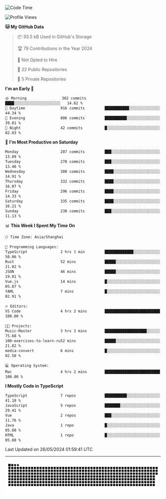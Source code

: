 <!--
<picture>
  <source
    srcset="https://github-readme-stats.vercel.app/api?username=kevinxft&show_icons=true&theme=dark"
    media="(prefers-color-scheme: dark)"
  />
  <source
    srcset="https://github-readme-stats.vercel.app/api?username=kevinxft&show_icons=true"
    media="(prefers-color-scheme: light), (prefers-color-scheme: no-preference)"
  />
  <img src="https://github-readme-stats.vercel.app/api?username=kevinxft&show_icons=true" />
</picture>
-->

<!--START_SECTION:waka-->
![Code Time](http://img.shields.io/badge/Code%20Time-1%2C510%20hrs%203%20mins-blue)

![Profile Views](http://img.shields.io/badge/Profile%20Views-0-blue)

**🐱 My GitHub Data** 

> 📦 93.5 kB Used in GitHub's Storage 
 > 
> 🏆 79 Contributions in the Year 2024
 > 
> 🚫 Not Opted to Hire
 > 
> 📜 22 Public Repositories 
 > 
> 🔑 5 Private Repositories 
 > 
**I'm an Early 🐤** 

```text
🌞 Morning                302 commits         ████░░░░░░░░░░░░░░░░░░░░░   14.62 % 
🌆 Daytime                916 commits         ███████████░░░░░░░░░░░░░░   44.34 % 
🌃 Evening                806 commits         ██████████░░░░░░░░░░░░░░░   39.01 % 
🌙 Night                  42 commits          █░░░░░░░░░░░░░░░░░░░░░░░░   02.03 % 
```
📅 **I'm Most Productive on Saturday** 

```text
Monday                   287 commits         ███░░░░░░░░░░░░░░░░░░░░░░   13.89 % 
Tuesday                  278 commits         ███░░░░░░░░░░░░░░░░░░░░░░   13.46 % 
Wednesday                308 commits         ████░░░░░░░░░░░░░░░░░░░░░   14.91 % 
Thursday                 332 commits         ████░░░░░░░░░░░░░░░░░░░░░   16.07 % 
Friday                   296 commits         ████░░░░░░░░░░░░░░░░░░░░░   14.33 % 
Saturday                 335 commits         ████░░░░░░░░░░░░░░░░░░░░░   16.21 % 
Sunday                   230 commits         ███░░░░░░░░░░░░░░░░░░░░░░   11.13 % 
```


📊 **This Week I Spent My Time On** 

```text
🕑︎ Time Zone: Asia/Shanghai

💬 Programming Languages: 
TypeScript               2 hrs 1 min         █████████████░░░░░░░░░░░░   50.06 % 
Rust                     52 mins             █████░░░░░░░░░░░░░░░░░░░░   21.82 % 
JSON                     46 mins             █████░░░░░░░░░░░░░░░░░░░░   19.01 % 
Vue.js                   14 mins             █░░░░░░░░░░░░░░░░░░░░░░░░   05.87 % 
YAML                     7 mins              █░░░░░░░░░░░░░░░░░░░░░░░░   02.91 % 

🔥 Editors: 
VS Code                  4 hrs 2 mins        █████████████████████████   100.00 % 

🐱‍💻 Projects: 
Music-Master             3 hrs 3 mins        ███████████████████░░░░░░   75.68 % 
100-exercises-to-learn-ru52 mins             █████░░░░░░░░░░░░░░░░░░░░   21.82 % 
media-convert            6 mins              █░░░░░░░░░░░░░░░░░░░░░░░░   02.50 % 

💻 Operating System: 
Mac                      4 hrs 2 mins        █████████████████████████   100.00 % 
```

**I Mostly Code in TypeScript** 

```text
TypeScript               7 repos             ██████████░░░░░░░░░░░░░░░   41.18 % 
JavaScript               5 repos             ███████░░░░░░░░░░░░░░░░░░   29.41 % 
Vue                      2 repos             ███░░░░░░░░░░░░░░░░░░░░░░   11.76 % 
Java                     1 repo              █░░░░░░░░░░░░░░░░░░░░░░░░   05.88 % 
HTML                     1 repo              █░░░░░░░░░░░░░░░░░░░░░░░░   05.88 % 
```




 Last Updated on 26/05/2024 01:59:41 UTC
<!--END_SECTION:waka-->

---

<picture>
  <source media="(prefers-color-scheme: dark)" srcset="https://raw.githubusercontent.com/kevinxft/kevinxft/output/github-contribution-grid-snake-dark.svg">
  <source media="(prefers-color-scheme: light)" srcset="https://raw.githubusercontent.com/kevinxft/kevinxft/output/github-contribution-grid-snake.svg">
  <img alt="github contribution grid snake animation" src="https://raw.githubusercontent.com/kevinxft/kevinxft/output/github-contribution-grid-snake.svg">
</picture>